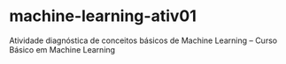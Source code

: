 # machine-learning-ativ01
Atividade diagnóstica de conceitos básicos de Machine Learning – Curso Básico em Machine Learning
